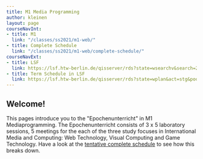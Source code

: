 ```yaml
---
title: M1 Media Programming
author: kleinen
layout: page
courseNavInt:
- title: M1
  link: "/classes/ss2021/m1-web/"
- title: Complete Schedule
  link: "/classes/ss2021/m1-web/complete-schedule/"
courseNavExt:
- title: LSF
  link: https://lsf.htw-berlin.de/qisserver/rds?state=wsearchv&search=2&veranstaltung.veranstid=164577
- title: Term Schedule in LSF
  link: https://lsf.htw-berlin.de/qisserver/rds?state=wplan&act=stg&pool=stg&P.subc=plan&k_abstgv.abstgvnr=312&idcol=k_abstgv.abstgvnr&idval=312&r_zuordabstgv.semvonint=1&k_abstgv.dtxt=internationale&r_zuordabstgv.sembisint=1&purge=n&getglobal=n&text=Internationale+Medieninformatik+%28M%29%2C+Pr%C3%BCfungsOrdnung+20162
---
```


## Welcome!

This pages introduce you to the "Epochenunterricht" in M1 Mediaprogramming.
The Epochenunterricht consists of 3 x 5 laboratory sessions, 5 meetings
for the each of the three study
focuses in International Media and Computing: Web Technology,
Visual Computing and Game Technology.
Have a look at the [tentative complete schedule](schedule) to
see how this breaks down.
